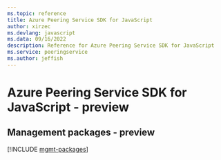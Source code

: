 ```yaml
---
ms.topic: reference
title: Azure Peering Service SDK for JavaScript
author: xirzec
ms.devlang: javascript
ms.data: 09/16/2022
description: Reference for Azure Peering Service SDK for JavaScript
ms.service: peeringservice
ms.author: jeffish
---
```

# Azure Peering Service SDK for JavaScript - preview

## Management packages - preview
[!INCLUDE [mgmt-packages](peering-service-mgmt-index.md)]
